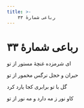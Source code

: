 ```yaml
---
title: >-
    رباعی شمارهٔ ۳۳
---
```

# رباعی شمارهٔ ۳۳

<div class="b" id="bn1"><div class="m1"><p>ای شرمزده غنچهٔ مستور از تو</p></div>
<div class="m2"><p>حیران و خجل نرگس مخمور از تو</p></div></div>
<div class="b" id="bn2"><div class="m1"><p>گل با تو برابری کجا یارد کرد</p></div>
<div class="m2"><p>کاو نور ز مه دارد و مه نور از تو</p></div></div>
